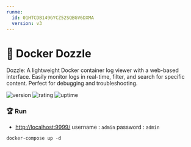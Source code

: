 ```yaml
---
runme:
  id: 01HTCDB149GYCZ52SQBGV6DXMA
  version: v3
---
```


# 🎉 Docker Dozzle

Dozzle: A lightweight Docker container log viewer with a web-based interface. Easily monitor logs in real-time, filter, and search for specific content. Perfect for debugging and troubleshooting.

![version](https://img.shields.io/badge/version-1.0-blue)
![rating](https://img.shields.io/badge/rating-★★★★★-yellow)
![uptime](https://img.shields.io/badge/uptime-100%25-brightgreen)

### 🏆 Run

- [http://localhost:9999/](http://localhost:9999/) username : `admin` password : `admin`

```shell {"id":"01HTCDB149GYCZ52SQBG04Y972"}
docker-compose up -d

```
